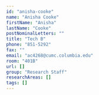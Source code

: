 ```yaml
---
id: "anisha-cooke"
name: "Anisha Cooke"
firstName: "Anisha"
lastName: "Cooke"
postNominalLetters: ""
title: "Tech B"
phone: "851-5292"
fax: ""
email: "ac4268@cumc.columbia.edu"
room: "401B"
url: []
group: "Research Staff"
researchAreas: []
tags: []
---
```

